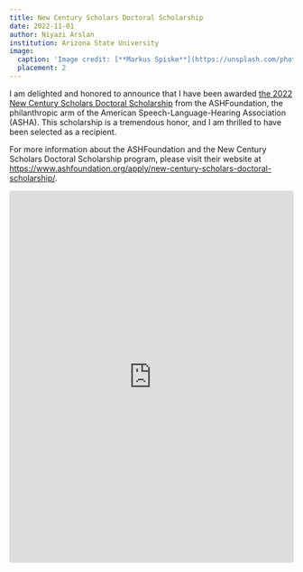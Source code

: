 ```yaml
---
title: New Century Scholars Doctoral Scholarship
date: 2022-11-01
author: Niyazi Arslan
institution: Arizona State University
image:
  caption: 'Image credit: [**Markus Spiske**](https://unsplash.com/photos/5mnldzML7OU)'
  placement: 2 
---  
```


I am delighted and honored to announce that I have been awarded <a href="https://www.ashfoundation.org/apply/new-century-scholars-doctoral-scholarship-recipients/">the 2022 New Century Scholars Doctoral Scholarship</a> from the ASHFoundation, the philanthropic arm of the American Speech-Language-Hearing Association (ASHA). This scholarship is a tremendous honor, and I am thrilled to have been selected as a recipient.

For more information about the ASHFoundation and the New Century Scholars Doctoral Scholarship program, please visit their website at https://www.ashfoundation.org/apply/new-century-scholars-doctoral-scholarship/.

<iframe src="https://www.linkedin.com/embed/feed/update/urn:li:share:6985989369270538240" height="661" width="504" frameborder="0" allowfullscreen="" title="Embedded post"></iframe>



